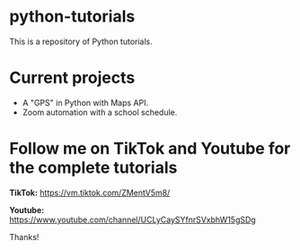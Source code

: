 # python-tutorials
This is a repository of Python tutorials.

# **Current projects**

- A "GPS" in Python with Maps API.
- Zoom automation with a school schedule.

# **Follow me on TikTok and Youtube for the complete tutorials**

**TikTok:** https://vm.tiktok.com/ZMentV5m8/

**Youtube:** https://www.youtube.com/channel/UCLyCaySYfnrSVxbhW15gSDg

Thanks!

